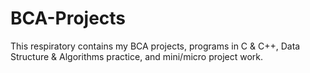 # BCA-Projects
This respiratory contains my BCA projects, programs in C &amp; C++, Data Structure &amp; Algorithms practice, and mini/micro project work.
